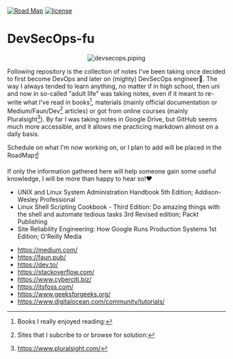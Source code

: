 [![Road Map](https://img.shields.io/badge/ROAD-MAP-blue)](https://github.com/mpiotrak/DevSecOps-fu/projects/1)
[![license](https://img.shields.io/github/license/mpiotrak/docs)](https://github.com/mpiotrak/DevSecOps-fu//blob/main/LICENSE)

# DevSecOps-fu

<p align="center"> <img src="https://github.com/mpiotrak/docs/blob/adding_golang_notes/_screenshots/devsecops.png" alt="devsecops.piping"> </p>

Following repository is the collection of notes I've been taking once decided to first become DevOps and later on (mighty) DevSecOps engineer:ninja:. The way I always tended to learn anything, no matter if in high school, then uni and now in so-called "adult life" was taking notes, even if it meant to re-write what I've read in books[^1], materials (mainly official documentation or Medium/Faun/Dev[^2] articles) or got from online courses (mainly Pluralsight[^3]). By far I was taking notes in Google Drive, but GitHub seems much more accessible, and it allows me practicing markdown almost on a daily basis.

Schedule on what I'm now working on, or I plan to add will be placed in the RoadMap:point_up:

If only the information gathered here will help someone gain some useful knowledge, I will be more than happy to hear so!:heart:

[^1]: Books I really enjoyed reading:
- UNIX and Linux System Administration Handbook 5th Edition; Addison-Wesley Professional
- Linux Shell Scripting Cookbook - Third Edition: Do amazing things with the shell and automate tedious tasks 3rd Revised edition; Packt Publishing
- Site Reliability Engineering: How Google Runs Production Systems 1st Edition; O'Reilly Media
[^2]: Sites that I subcribe to or browse for solution:
- https://medium.com/
- https://faun.pub/
- https://dev.to/
- https://stackoverflow.com/
- https://www.cyberciti.biz/
- https://itsfoss.com/
- https://www.geeksforgeeks.org/
- https://www.digitalocean.com/community/tutorials/
[^3]: https://www.pluralsight.com/
